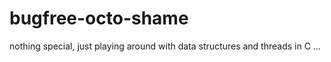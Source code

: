 bugfree-octo-shame
==================
nothing special, just playing around with data structures and threads in C …

